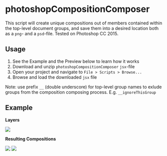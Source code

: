 # photoshopCompositionComposer
This script will create unique compositions out of members contained within the top-level document groups, and save them into a desired location both as a `png`- and a `psd`-file. Tested on Photoshop CC 2015.

## Usage
1. See the Example and the Preview below to learn how it works
2. Download and unzip `photoshopCompositionComposer` `jsx`-file
3. Open your project and navigate to `File > Scripts > Browse...`
4. Browse and load the downloaded `jsx` file

Note: use prefix `__` (double underscore) for top-level group names to exlude groups from the composition composing process. E.g. `__ignoreThisGroup`

## Example
**Layers**

![](https://i.imgur.com/zPSeHj8.png)


**Resulting Compositions**

![](https://i.imgur.com/6cw6Pu5.png)
![](https://i.imgur.com/wPc1FLW.png)
